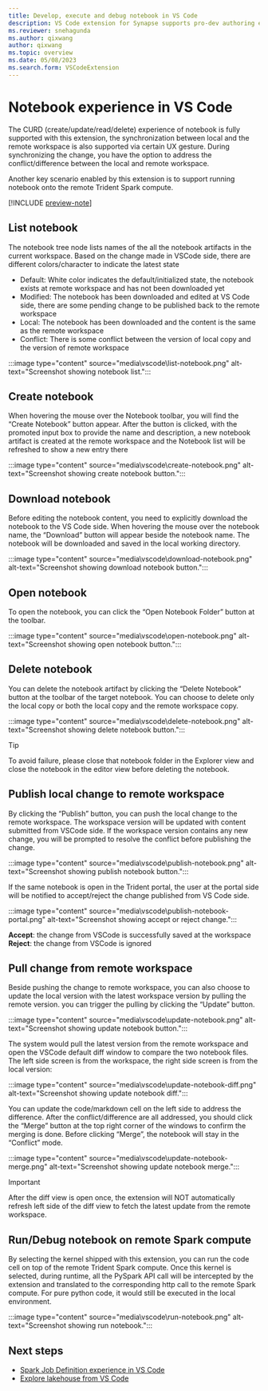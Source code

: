 ```yaml
---
title: Develop, execute and debug notebook in VS Code
description: VS Code extension for Synapse supports pro-dev authoring experience of Notebook, including run and debug notebook
ms.reviewer: snehagunda
ms.author: qixwang
author: qixwang
ms.topic: overview
ms.date: 05/08/2023
ms.search.form: VSCodeExtension
---
```


# Notebook experience in VS Code

The CURD (create/update/read/delete) experience of notebook is fully supported with this extension, the synchronization between local and the remote workspace is also supported via certain UX gesture. During synchronizing the change, you have the option to address the conflict/difference between the local and remote workspace.

Another key scenario enabled by this extension is to support running notebook onto the remote Trident Spark compute.

[!INCLUDE [preview-note](../includes/preview-note.md)]

## List notebook

The notebook tree node lists names of the all the notebook artifacts in the current workspace. Based on the change made in VSCode side, there are different colors/character to indicate the latest state

- Default: White color indicates the default/initialized state, the notebook exists at remote workspace and has not been downloaded yet
- Modified: The notebook has been downloaded and edited at VS Code side, there are some pending change to be published back to the remote workspace
- Local: The notebook has been downloaded and the content is the same as the remote workspace
- Conflict: There is some conflict between the version of local copy and the version of remote workspace

:::image type="content" source="media\vscode\list-notebook.png" alt-text="Screenshot showing notebook list.":::

## Create notebook

When hovering the mouse over the Notebook toolbar, you will find the “Create Notebook” button appear. After the button is clicked, with the promoted input box to provide the name and description, a new notebook artifact is created at the remote workspace and the Notebook list will be refreshed to show a new entry there

:::image type="content" source="media\vscode\create-notebook.png" alt-text="Screenshot showing create notebook button.":::

## Download notebook

Before editing the notebook content, you need to explicitly download the notebook to the VS Code side. When hovering the mouse over the notebook name, the “Download” button will appear beside the notebook name. The notebook will be downloaded and saved in the local working directory.

:::image type="content" source="media\vscode\download-notebook.png" alt-text="Screenshot showing download notebook button.":::

## Open notebook

To open the notebook, you can click the “Open Notebook Folder” button at the toolbar.

:::image type="content" source="media\vscode\open-notebook.png" alt-text="Screenshot showing open notebook button.":::

## Delete notebook
You can delete the notebook artifact by clicking the “Delete Notebook” button at the toolbar of the target notebook. You can choose to delete only the local copy or both the local copy and the remote workspace copy.

:::image type="content" source="media\vscode\delete-notebook.png" alt-text="Screenshot showing delete notebook button.":::

> [!TIP]
> To avoid failure, please close that notebook folder in the Explorer view and close the notebook in the editor view before deleting the notebook.

## Publish local change to remote workspace

By clicking the “Publish” button, you can push the local change to the remote workspace. The workspace version will be updated with content submitted from VSCode side. If the workspace version contains any new change, you will be prompted to resolve the conflict before publishing the change.

:::image type="content" source="media\vscode\publish-notebook.png" alt-text="Screenshot showing publish notebook button.":::

If the same notebook is  open in the Trident portal, the user at the portal side will be notified to accept/reject the change published from VS Code side.

:::image type="content" source="media\vscode\publish-notebook-portal.png" alt-text="Screenshot showing accept or reject change.":::

**Accept**: the change from VSCode is successfully saved at the workspace
**Reject**: the change from VSCode is ignored


## Pull change from remote workspace 

Beside pushing the change to remote workspace, you can also choose to update the local version with the latest workspace version by pulling the remote version. you can trigger the pulling by clicking the “Update” button.

:::image type="content" source="media\vscode\update-notebook.png" alt-text="Screenshot showing update notebook button.":::

The system would pull the latest version from the remote workspace and open the VSCode default diff window to compare the two notebook files. The left side screen is from the workspace, the right side screen is from the local version:

:::image type="content" source="media\vscode\update-notebook-diff.png" alt-text="Screenshot showing update notebook diff.":::

You can update the code/markdown cell on the left side to address the difference. After the conflict/difference are all addressed, you should click the “Merge” button at the top right corner of the windows to confirm the merging is done. Before clicking “Merge”, the notebook will stay in the “Conflict” mode.

:::image type="content" source="media\vscode\update-notebook-merge.png" alt-text="Screenshot showing update notebook merge.":::

> [!IMPORTANT]
> After the diff view is open once, the extension will NOT automatically refresh left side of the diff view to fetch the latest update from the remote workspace.

## Run/Debug notebook on remote Spark compute
By selecting the kernel shipped with this extension, you can run the code cell on top of the remote Trident Spark compute. Once this kernel is selected, during runtime, all the PySpark API call will be intercepted by the extension and translated to the corresponding http call to the remote Spark compute. For pure python code, it would still be executed in the local environment.

:::image type="content" source="media\vscode\run-notebook.png" alt-text="Screenshot showing run notebook.":::

## Next steps

* [Spark Job Definition experience in VS Code](author-sjd-with-vscode.md)
* [Explore lakehouse from VS Code](explore-lakehouse-with-vscode.md)
